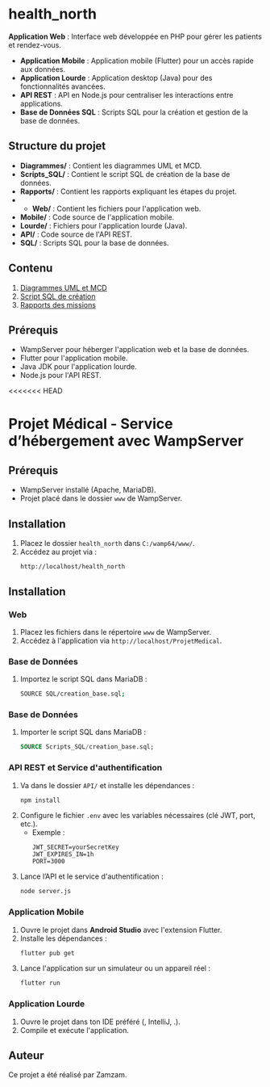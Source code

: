 # health_north

**Application Web** : Interface web développée en PHP pour gérer les patients et rendez-vous.

- **Application Mobile** : Application mobile (Flutter) pour un accès rapide aux données.
- **Application Lourde** : Application desktop (Java) pour des fonctionnalités avancées.
- **API REST** : API en Node.js pour centraliser les interactions entre applications.
- **Base de Données SQL** : Scripts SQL pour la création et gestion de la base de données.

## Structure du projet

- **Diagrammes/** : Contient les diagrammes UML et MCD.
- **Scripts_SQL/** : Contient le script SQL de création de la base de données.
- **Rapports/** : Contient les rapports expliquant les étapes du projet.
- - **Web/** : Contient les fichiers pour l'application web.
- **Mobile/** : Code source de l'application mobile.
- **Lourde/** : Fichiers pour l'application lourde (Java).
- **API/** : Code source de l'API REST.
- **SQL/** : Scripts SQL pour la base de données.

## Contenu

1. [Diagrammes UML et MCD](./Diagrammes/)
2. [Script SQL de création](./Scripts_SQL/creation_base.sql)
3. [Rapports des missions](./Rapports/)

## Prérequis

- WampServer pour héberger l'application web et la base de données.
- Flutter pour l'application mobile.
- Java JDK pour l'application lourde.
- Node.js pour l'API REST.

<<<<<<< HEAD

# Projet Médical - Service d’hébergement avec WampServer

## Prérequis

- WampServer installé (Apache, MariaDB).
- Projet placé dans le dossier `www` de WampServer.

## Installation

1. Placez le dossier `health_north` dans `C:/wamp64/www/`.
2. Accédez au projet via :
   ```plaintext
   http://localhost/health_north
   ```

## Installation

### Web

1. Placez les fichiers dans le répertoire `www` de WampServer.
2. Accédez à l'application via `http://localhost/ProjetMedical`.

### Base de Données

1. Importez le script SQL dans MariaDB :
   ```bash
   SOURCE SQL/creation_base.sql;
   
   ```
   
### **Base de Données**
1. Importer le script SQL dans MariaDB :
   ```sql
   SOURCE Scripts_SQL/creation_base.sql;
   ```

### **API REST et Service d'authentification**
1. Va dans le dossier `API/` et installe les dépendances :
   ```bash
   npm install
   ```
2. Configure le fichier `.env` avec les variables nécessaires (clé JWT, port, etc.).
   - Exemple :
     ```plaintext
     JWT_SECRET=yourSecretKey
     JWT_EXPIRES_IN=1h
     PORT=3000
     ```
3. Lance l’API et le service d'authentification :
   ```bash
   node server.js
   ```

### **Application Mobile**
1. Ouvre le projet dans **Android Studio**  avec l'extension Flutter.
2. Installe les dépendances :
   ```bash
   flutter pub get
   ```
3. Lance l'application sur un simulateur ou un appareil réel :
   ```bash
   flutter run
   ```

### **Application Lourde**
1. Ouvre le projet dans ton IDE préféré (, IntelliJ, .).
2. Compile et exécute l'application.


## Auteur

Ce projet a été réalisé par Zamzam.

